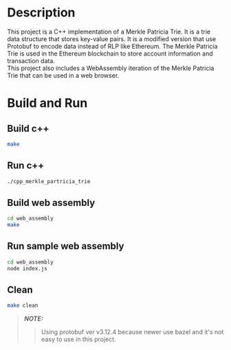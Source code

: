 # Description
This project is a C++ implementation of a Merkle Patricia Trie. It is a trie data structure that stores key-value pairs.
It is a modified version that use Protobuf to encode data instead of RLP like Ethereum. 
The Merkle Patricia Trie is used in the Ethereum blockchain to store account information and transaction data.  
This project also includes a WebAssembly iteration of the Merkle Patricia Trie that can be used in a web browser. 

# Build and Run
## Build c++
```bash
make
```

## Run c++
```bash
./cpp_merkle_partricia_trie
```

## Build web assembly
```bash
cd web_assembly
make
```

## Run sample web assembly
```bash
cd web_assembly
node index.js
```

## Clean
```bash
make clean
```
> **_NOTE:_**
>> Using protobuf ver v3.12.4 because newer use bazel and it's not easy to use in this project.
